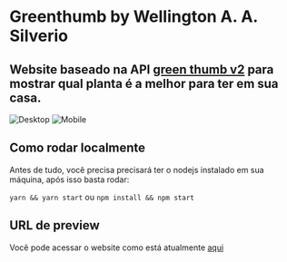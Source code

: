 # Greenthumb by Wellington A. A. Silverio
Website baseado na API [green thumb v2](https://front-br-challenges.web.app/api/v2/green-thumb) para mostrar qual planta é a melhor para ter em sua casa.
---

![Desktop](https://i.imgur.com/qsy1Tj8.png)
![Mobile](https://i.imgur.com/Eq43ILX.png)

## Como rodar localmente

Antes de tudo, você precisa precisará ter o nodejs instalado em sua máquina, após isso basta rodar:

`yarn && yarn start` ou `npm install && npm start`

## URL de preview

Você pode acessar o website como está atualmente [aqui](http://front-end-test-wellington.surge.sh/)
